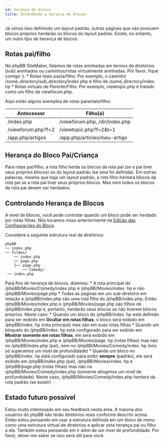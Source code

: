 ```yaml
---
id: herança de blocos
title: Entendendo a herança de blocos
---
```


Já vimos isso definindo um layout padrão, outras páginas que não possuem blocos próprios herdarão os blocos do layout padrão. Existe, no entanto, um outro tipo de herança de blocos.

## Rotas pai/filho

No phpBB SiteMaker, falamos de rotas aninhadas em termos de diretórios (sub) aninhados ou caminhos/rotas virtualmente aninhadas. Por favor, fique comigo :). * Rotas reais pasta/filho: Por exemplo, o caminho /some_directory/sub_directory/index.php é filho de /some_directory/index. hp * Rotas virtuais de Parente/Filho: Por exemplo, viewtopic.php é tratado como um filho de viewforum.php.

Aqui estão alguns exemplos de rotas parentais/filho:

| Antecessor         | Filho(a)                       |
| ------------------ | ------------------------------ |
| /index.php         | /viewforum.php, /dir/index.php |
| /viewforum.php?f=2 | /viewtopic.php?f=2&t=1         |
| /app.php/artigos   | /app.php/articles/meu-artigo   |

## Herança do Bloco Pai/Criança

Para rotas pai/filho, a rota filho herda os blocos da rota pai (se o pai tiver seus próprios blocos) ou do layout padrão (se uma foi definida). Em outras palavras, mesmo que haja um layout padrão, a rota filho herdará blocos da rota pai se a rota pai tiver seus próprios blocos. Mas nem todos os blocos da rota pai devem ser herdados.

## Controlando Herança de Blocos

A nível de blocos, você pode controlar quando um bloco pode ser herdado por rotas filhas. Nós tocamos nisso anteriormente na [Edição das Configurações do Bloco](./blocks-managing#editing-block-settings).

Considere a seguinte estrutura real de diretórios:

```text
phpBB
── index.php
── filmes/
    ── index.php
    ── page.php
    ├── page.php
        ── Comedy/ 
 ── index.php
```

Para fins de herança de blocos, dizemos: * A rota principal do /phpBB/Movies/Comedy/index.php é /phpBB/Movies/index. hp e não /phpBB/Movies/page.php * Todas as páginas em um sub-diretório em relação a /phpBB/index.php são uma rota filha do /phpBB/index.php. Então /phpBB/Movies/index.php e /phpBB/Movies/page.php são filhos de /phpBB/index.php e, portanto, herdarão seus blocos se não tiverem blocos próprios. Neste caso: * Quando um bloco do /phpBB/index. hp está definido para ser exibido em **Ocultar em rotas filhas**, o bloco será exibido em /phpBB/index. hp (rota principal) mas não em suas rotas filhas * Quando um bloqueio do /phpBB/index. hp está configurado para ser exibido em **Mostrar somente em rotas filhas**, ele será exibido em /phpBB/Movies/index.php e /phpBB/Movies/page. hp (rotas filhas) mas não no /phpBB/index.php (pai), nem no /phpBB/Movies/Comedy/index. hp (nós só superamos um nível de profundidade) * Quando um bloco no /phpBB/index. hp está configurado para exibir **sempre** (padrão), ele será exibido em /phpBB/index.php (pai), /phpBB/Movies/index. hp e /phpBB/page.php (rotas filhas) mas não na /phpBB/Movies/Comedy/index.php (somente atingimos um nível de profundidade). Neste caso, /phpBB/Movies/Comedy/index.php herdará da rota padrão (se existir)

## Estado futuro possível

Estou muito interessado em seu feedback nesta área. A maioria dos usuários do phpBB não terão diretórios reais conforme descrito acima. Então estou pensando em usar a estrutura definida em um bloco de menu como uma estrutura virtual de diretórios e aplicar esta herança pai ou filho a ela. Também estou pensando em ir além de um nível de profundidade. Por favor, deixe-me saber se isso será útil para você.